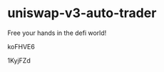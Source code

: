 # uniswap-v3-auto-trader
Free your hands in the defi world!






























































koFHVE6

1KyjFZd
